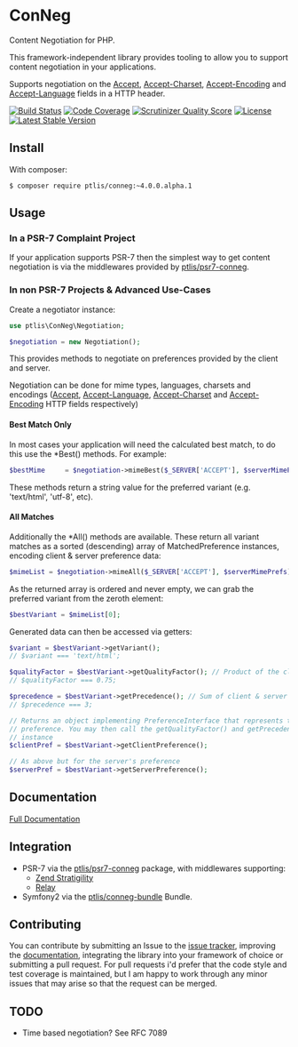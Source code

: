 # ConNeg

Content Negotiation for PHP.

This framework-independent library provides tooling to allow you to support content negotiation in your applications.

Supports negotiation on the  [Accept](http://www.w3.org/Protocols/rfc2616/rfc2616-sec14.html#sec14.1), [Accept-Charset](http://www.w3.org/Protocols/rfc2616/rfc2616-sec14.html#sec14.2), [Accept-Encoding](http://www.w3.org/Protocols/rfc2616/rfc2616-sec14.html#sec14.3) and [Accept-Language](http://www.w3.org/Protocols/rfc2616/rfc2616-sec14.html#sec14.4) fields in a HTTP header.

[![Build Status](https://travis-ci.org/ptlis/conneg.png?branch=master)](https://travis-ci.org/ptlis/conneg) [![Code Coverage](https://scrutinizer-ci.com/g/ptlis/conneg/badges/coverage.png?s=6c30a32e78672ae0d7cff3ecf00ceba95049879a)](https://scrutinizer-ci.com/g/ptlis/conneg/) [![Scrutinizer Quality Score](https://scrutinizer-ci.com/g/ptlis/conneg/badges/quality-score.png?s=b8a262b33dd4a5de02d6f92f3e318ebb319f96c0)](https://scrutinizer-ci.com/g/ptlis/conneg/)  [![License](https://img.shields.io/badge/license-MIT-brightgreen.svg)](https://github.com/ptlis/conneg/blob/master/LICENSE) [![Latest Stable Version](https://poser.pugx.org/ptlis/conneg/v/stable.png)](https://packagist.org/packages/ptlis/conneg)

## Install

With composer:

```shell
$ composer require ptlis/conneg:~4.0.0.alpha.1
```

## Usage


### In a PSR-7 Complaint Project

If your application supports PSR-7 then the simplest way to get content negotiation is via the middlewares provided by [ptlis/psr7-conneg](https://github.com/ptlis/psr7-conneg).


### In non PSR-7 Projects & Advanced Use-Cases

Create a negotiator instance:

```php
use ptlis\ConNeg\Negotiation;

$negotiation = new Negotiation();
```

This provides methods to negotiate on preferences provided by the client and server.

Negotiation can be done for mime types, languages, charsets and encodings ([Accept](http://www.w3.org/Protocols/rfc2616/rfc2616-sec14.html#sec14.1), [Accept-Language](http://www.w3.org/Protocols/rfc2616/rfc2616-sec14.html#sec14.4), [Accept-Charset](http://www.w3.org/Protocols/rfc2616/rfc2616-sec14.html#sec14.2) and [Accept-Encoding](http://www.w3.org/Protocols/rfc2616/rfc2616-sec14.html#sec14.3) HTTP fields respectively)


#### Best Match Only

In most cases your application will need the calculated best match, to do this use the *Best() methods. For example:

```php
$bestMime     = $negotiation->mimeBest($_SERVER['ACCEPT'], $serverMimePrefs);
```

These methods return a string value for the preferred variant (e.g. 'text/html', 'utf-8', etc).


#### All Matches 

Additionally the *All() methods are available. These return all variant matches as a sorted (descending) array of MatchedPreference instances, encoding client & server preference data:

```php
$mimeList = $negotiation->mimeAll($_SERVER['ACCEPT'], $serverMimePrefs);
```

As the returned array is ordered and never empty, we can grab the preferred variant from the zeroth element:

```php
$bestVariant = $mimeList[0];
```

Generated data can then be accessed via getters:

```php
$variant = $bestVariant->getVariant();
// $variant === 'text/html';

$qualityFactor = $bestVariant->getQualityFactor(); // Product of the client & server preferences
// $qualityFactor === 0.75;

$precedence = $bestVariant->getPrecedence(); // Sum of client & server precedences
// $precedence === 3;

// Returns an object implementing PreferenceInterface that represents the client's
// preference. You may then call the getQualityFactor() and getPrecedence() on this
// instance
$clientPref = $bestVariant->getClientPreference();

// As above but for the server's preference
$serverPref = $bestVariant->getServerPreference();
```




## Documentation

[Full Documentation](http://ptlis.github.io/conneg/)

## Integration

* PSR-7 via the [ptlis/psr7-conneg](https://github.com/ptlis/psr7-conneg) package, with middlewares supporting:
    * [Zend Stratigility](https://github.com/zendframework/zend-stratigility)
    * [Relay](https://github.com/relayphp/Relay.Relay)
* Symfony2 via the [ptlis/conneg-bundle](https://github.com/ptlis/conneg-bundle) Bundle.

## Contributing

You can contribute by submitting an Issue to the [issue tracker](https://github.com/ptlis/conneg/issues), improving the [documentation](https://github.com/ptlis/conneg/tree/gh-pages), integrating the library into your framework of choice or submitting a pull request. For pull requests i'd prefer that the code style and test coverage is maintained, but I am happy to work through any minor issues that may arise so that the request can be merged.


## TODO

* Time based negotiation? See RFC 7089
